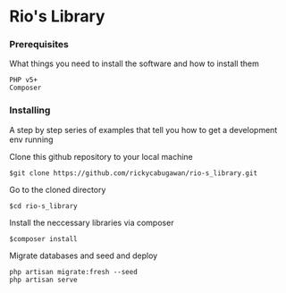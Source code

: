 # Rio's Library

### Prerequisites

What things you need to install the software and how to install them

```
PHP v5+
Composer
```

### Installing

A step by step series of examples that tell you how to get a development env running

Clone this github repository to your local machine

```
$git clone https://github.com/rickycabugawan/rio-s_library.git
```

Go to the cloned directory

```
$cd rio-s_library
```

Install the neccessary libraries via composer

```
$composer install
```

Migrate databases and seed and deploy

```
php artisan migrate:fresh --seed
php artisan serve
```
 

